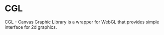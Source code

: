 CGL
===

CGL - Canvas Graphic Library is a wrapper for WebGL that provides simple interface for 2d graphics.
